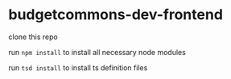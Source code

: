 # budgetcommons-dev-frontend

clone this repo

run `npm install` to install all necessary node modules

run `tsd install` to install ts definition files
